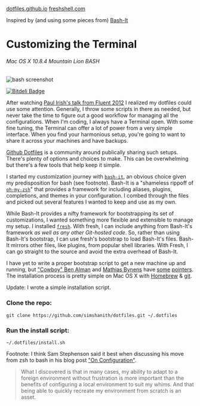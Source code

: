 [dotfiles.github.io](http://dotfiles.github.io/)
[freshshell.com](http://freshshell.com/)

Inspired by (and using some pieces from) [Bash-It](https://github.com/revans/bash-it)

# Customizing the Terminal
###### Mac OS X 10.8.4 Mountain Lion BASH

![bash screenshot](https://raw.github.com/simshanith/dotfiles/master/bash_screenshot.png)

[![Bitdeli Badge](https://d2weczhvl823v0.cloudfront.net/simshanith/dotfiles/trend.png)](https://bitdeli.com/free "Bitdeli Badge")

After watching [Paul Irish's talk from Fluent 2012](http://www.youtube.com/watch?v=f7AU2Ozu8eo) I realized my dotfiles could use some attention. Generally, I throw some scripts in there as needed, but never take the time to figure out a good workflow for managing all the configurations. When I'm coding, I always have a Terminal open. With some fine tuning, the Terminal can offer a lot of power from a very simple interface. When you find your harmonious setup, you're going to want to share it across your machines and have backups.

[Github Dotfiles](http://dotfiles.github.io/) is a community around publically sharing such setups. There's plenty of options and choices to make. This can be overwhelming but there's a few tools that help keep it simple.

I started my customization journey with [`bash-it`](https://github.com/revans/bash-it), an obvious choice given my predisposition for bash (see footnote). Bash-It is a "shameless rippoff of [`oh-my-zsh`](https://github.com/robbyrussell/oh-my-zsh)" that provides a framework for including aliases, plugins, completions, and themes in your configuration. I combed through the files and picked out several features I wanted to keep and use as my own.

While Bash-It provides a nifty framework for bootstrapping its set of customizations, I wanted something more flexible and extensible to manage my setup. I installed [`fresh`](http://freshshell.com/). With fresh, I can include anything from Bash-It's framework _as well as any other Git-hosted code_. So, rather than using Bash-It's bootstrap, I can use fresh's bootstrap to load Bash-It's files. Bash-It mirrors other files, like plugins, from popular shell libraries. With Fresh, I can go straight to the source and avoid the extra overhead of Bash-It.

I have yet to write a proper bootstrap script to get a new machine up and running, but ["Cowboy" Ben Alman](http://benalman.com/) and [Mathias Bynens](http://mathiasbynens.be/) have [some](https://github.com/cowboy/dotfiles/tree/master/init) [pointers](https://github.com/mathiasbynens/dotfiles/blob/master/bootstrap.sh). The installation process is pretty simple on Mac OS X with [Homebrew](http://mxcl.github.io/homebrew/) & [git](http://git-scm.com/).

Update: I wrote a simple installation script.

### Clone the repo:
    git clone https://github.com/simshanith/dotfiles.git ~/.dotfiles

### Run the install script:
    ~/.dotfiles/install.sh

Footnote: I think Sam Stephenson said it best when discussing his move from zsh to bash in his blog post ["On Configuration"](http://sstephenson.us/posts/on-configuration).

> What I discovered is that in many cases, my ability to adapt to a foreign environment without frustration is more important than the benefits of configuring a local environment to suit my whims. And that being able to quickly recreate my environment from scratch is an asset.